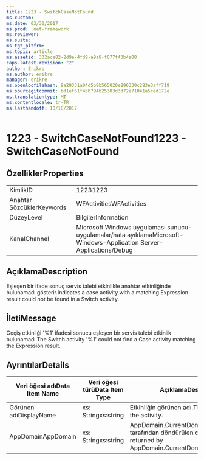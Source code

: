 ```yaml
---
title: 1223 - SwitchCaseNotFound
ms.custom: 
ms.date: 03/30/2017
ms.prod: .net-framework
ms.reviewer: 
ms.suite: 
ms.tgt_pltfrm: 
ms.topic: article
ms.assetid: 332ace82-2d9e-4fd9-a9a8-f077f43b4a08
caps.latest.revision: "2"
author: Erikre
ms.author: erikre
manager: erikre
ms.openlocfilehash: 9a29331a04d5b9b565020e896330c283e3aff719
ms.sourcegitcommit: bd1ef61f4bb794b25383d3d72e71041a5ced172e
ms.translationtype: MT
ms.contentlocale: tr-TR
ms.lasthandoff: 10/18/2017
---
```

# <a name="1223---switchcasenotfound"></a><span data-ttu-id="b1dac-102">1223 - SwitchCaseNotFound</span><span class="sxs-lookup"><span data-stu-id="b1dac-102">1223 - SwitchCaseNotFound</span></span>
## <a name="properties"></a><span data-ttu-id="b1dac-103">Özellikler</span><span class="sxs-lookup"><span data-stu-id="b1dac-103">Properties</span></span>  
  
|||  
|-|-|  
|<span data-ttu-id="b1dac-104">Kimlik</span><span class="sxs-lookup"><span data-stu-id="b1dac-104">ID</span></span>|<span data-ttu-id="b1dac-105">1223</span><span class="sxs-lookup"><span data-stu-id="b1dac-105">1223</span></span>|  
|<span data-ttu-id="b1dac-106">Anahtar Sözcükler</span><span class="sxs-lookup"><span data-stu-id="b1dac-106">Keywords</span></span>|<span data-ttu-id="b1dac-107">WFActivities</span><span class="sxs-lookup"><span data-stu-id="b1dac-107">WFActivities</span></span>|  
|<span data-ttu-id="b1dac-108">Düzey</span><span class="sxs-lookup"><span data-stu-id="b1dac-108">Level</span></span>|<span data-ttu-id="b1dac-109">Bilgiler</span><span class="sxs-lookup"><span data-stu-id="b1dac-109">Information</span></span>|  
|<span data-ttu-id="b1dac-110">Kanal</span><span class="sxs-lookup"><span data-stu-id="b1dac-110">Channel</span></span>|<span data-ttu-id="b1dac-111">Microsoft Windows uygulaması sunucu-uygulamalar/hata ayıklama</span><span class="sxs-lookup"><span data-stu-id="b1dac-111">Microsoft-Windows-Application Server-Applications/Debug</span></span>|  
  
## <a name="description"></a><span data-ttu-id="b1dac-112">Açıklama</span><span class="sxs-lookup"><span data-stu-id="b1dac-112">Description</span></span>  
 <span data-ttu-id="b1dac-113">Eşleşen bir ifade sonuç servis talebi etkinlikle anahtar etkinliğinde bulunamadı gösterir.</span><span class="sxs-lookup"><span data-stu-id="b1dac-113">Indicates a case activity with a matching Expression result could not be found in a Switch activity.</span></span>  
  
## <a name="message"></a><span data-ttu-id="b1dac-114">İleti</span><span class="sxs-lookup"><span data-stu-id="b1dac-114">Message</span></span>  
 <span data-ttu-id="b1dac-115">Geçiş etkinliği '%1' ifadesi sonucu eşleşen bir servis talebi etkinlik bulunamadı.</span><span class="sxs-lookup"><span data-stu-id="b1dac-115">The Switch activity '%1' could not find a Case activity matching the Expression result.</span></span>  
  
## <a name="details"></a><span data-ttu-id="b1dac-116">Ayrıntılar</span><span class="sxs-lookup"><span data-stu-id="b1dac-116">Details</span></span>  
  
|<span data-ttu-id="b1dac-117">Veri öğesi adı</span><span class="sxs-lookup"><span data-stu-id="b1dac-117">Data Item Name</span></span>|<span data-ttu-id="b1dac-118">Veri öğesi türü</span><span class="sxs-lookup"><span data-stu-id="b1dac-118">Data Item Type</span></span>|<span data-ttu-id="b1dac-119">Açıklama</span><span class="sxs-lookup"><span data-stu-id="b1dac-119">Description</span></span>|  
|--------------------|--------------------|-----------------|  
|<span data-ttu-id="b1dac-120">Görünen adı</span><span class="sxs-lookup"><span data-stu-id="b1dac-120">DisplayName</span></span>|<span data-ttu-id="b1dac-121">xs: String</span><span class="sxs-lookup"><span data-stu-id="b1dac-121">xs:string</span></span>|<span data-ttu-id="b1dac-122">Etkinliğin görünen adı.</span><span class="sxs-lookup"><span data-stu-id="b1dac-122">The display name of the activity.</span></span>|  
|<span data-ttu-id="b1dac-123">AppDomain</span><span class="sxs-lookup"><span data-stu-id="b1dac-123">AppDomain</span></span>|<span data-ttu-id="b1dac-124">xs: String</span><span class="sxs-lookup"><span data-stu-id="b1dac-124">xs:string</span></span>|<span data-ttu-id="b1dac-125">AppDomain.CurrentDomain.FriendlyName tarafından döndürülen dize.</span><span class="sxs-lookup"><span data-stu-id="b1dac-125">The string returned by AppDomain.CurrentDomain.FriendlyName.</span></span>|

